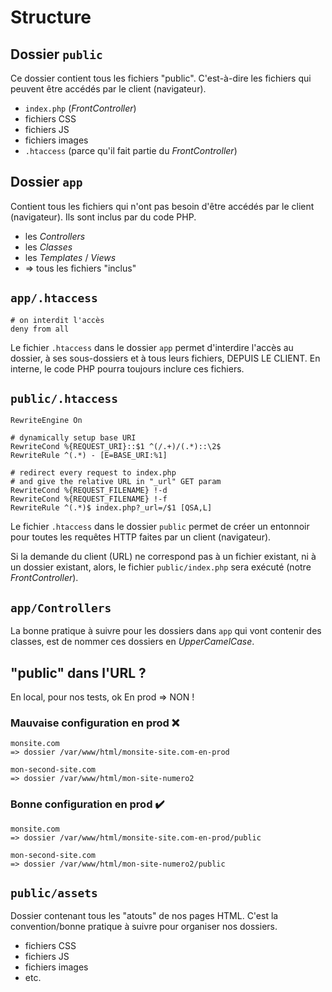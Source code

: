 # Structure

## Dossier `public`

Ce dossier contient tous les fichiers "public".
C'est-à-dire les fichiers qui peuvent être accédés par le client (navigateur).

- `index.php` (_FrontController_)
- fichiers CSS
- fichiers JS
- fichiers images
- `.htaccess` (parce qu'il fait partie du _FrontController_)

## Dossier `app`

Contient tous les fichiers qui n'ont pas besoin d'être accédés par le client (navigateur).
Ils sont inclus par du code PHP.

- les _Controllers_
- les _Classes_
- les _Templates_ / _Views_
- => tous les fichiers "inclus"

## `app/.htaccess`

```
# on interdit l'accès
deny from all
```

Le fichier `.htaccess` dans le dossier `app` permet d'interdire l'accès au dossier, à ses sous-dossiers et à tous leurs fichiers, DEPUIS LE CLIENT.
En interne, le code PHP pourra toujours inclure ces fichiers.

## `public/.htaccess`

```
RewriteEngine On

# dynamically setup base URI
RewriteCond %{REQUEST_URI}::$1 ^(/.+)/(.*)::\2$
RewriteRule ^(.*) - [E=BASE_URI:%1]

# redirect every request to index.php
# and give the relative URL in "_url" GET param
RewriteCond %{REQUEST_FILENAME} !-d
RewriteCond %{REQUEST_FILENAME} !-f
RewriteRule ^(.*)$ index.php?_url=/$1 [QSA,L]
```

Le fichier `.htaccess` dans le dossier `public` permet de créer un entonnoir pour toutes les requêtes HTTP faites par un client (navigateur).

Si la demande du client (URL) ne correspond pas à un fichier existant, ni à un dossier existant, alors, le fichier `public/index.php` sera exécuté (notre _FrontController_).

## `app/Controllers`

La bonne pratique à suivre pour les dossiers dans `app` qui vont contenir des classes, est de nommer ces dossiers en _UpperCamelCase_.

## "public" dans l'URL ?

En local, pour nos tests, ok
En prod => NON !

### Mauvaise configuration en prod :x:

```
monsite.com
=> dossier /var/www/html/monsite-site.com-en-prod

mon-second-site.com
=> dossier /var/www/html/mon-site-numero2
```

### Bonne configuration en prod :heavy_check_mark:

```
monsite.com
=> dossier /var/www/html/monsite-site.com-en-prod/public

mon-second-site.com
=> dossier /var/www/html/mon-site-numero2/public
```

## `public/assets`

Dossier contenant tous les "atouts" de nos pages HTML.
C'est la convention/bonne pratique à suivre pour organiser nos dossiers.

- fichiers CSS
- fichiers JS
- fichiers images
- etc.
